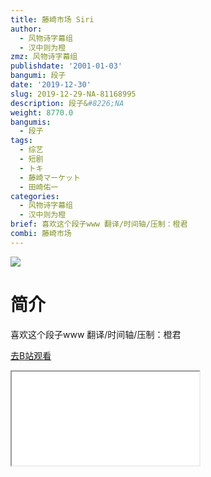 ```yaml
---
title: 藤崎市场 Siri
author:
  - 风物诗字幕组
  - 汉中则为橙
zmz: 风物诗字幕组
publishdate: '2001-01-03'
bangumi: 段子
date: '2019-12-30'
slug: 2019-12-29-NA-81168995
description: 段子&#8226;NA
weight: 8770.0
bangumis:
  - 段子
tags:
  - 综艺
  - 短剧
  - トキ
  - 藤崎マーケット
  - 田崎佑一
categories:
  - 风物诗字幕组
  - 汉中则为橙
brief: 喜欢这个段子www 翻译/时间轴/压制：橙君
combi: 藤崎市场
---
```

![](https://raw.githubusercontent.com/tcgriffith/owaraisite/master/static/tmpimg/7f469012cdf7442166926b822751fe2dd733ca82.jpg.480.jpg)
# 简介  
喜欢这个段子www
翻译/时间轴/压制：橙君  

[去B站观看](https://www.bilibili.com/video/av81168995/)
<div class ="resp-container"><iframe class="testiframe" src="//player.bilibili.com/player.html?aid=81168995"", scrolling="no", allowfullscreen="true" > </iframe></div> 

